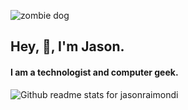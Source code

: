 ![zombie dog](https://jasonraimondi.com/misc/me/zombie-ruby-trimmed@1x.png)

## Hey, :wave:, I'm Jason.

#### I am a technologist and computer geek.

![Github readme stats for jasonraimondi](https://github-readme-stats.vercel.app/api?username=jasonraimondi&show_icons=true&locale=en)
